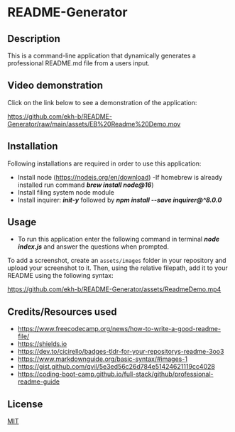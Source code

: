 # README-Generator


## Description

This is a command-line application that dynamically generates a professional README.md file from a users input.


## Video demonstration 

Click on the link below to see a demonstration of the application:

https://github.com/ekh-b/README-Generator/raw/main/assets/EB%20Readme%20Demo.mov


## Installation

Following installations are required in order to use this application:

- Install node (https://nodejs.org/en/download) -If homebrew is already installed run command ***brew install node@16***)
- Install filing system node module
- Install inquirer: ***init-y*** followed by ***npm install --save inquirer@^8.0.0***


## Usage

- To run this application enter the following command in terminal ***node index.js*** and answer the questions when prompted.


To add a screenshot, create an `assets/images` folder in your repository and upload your screenshot to it. Then, using the relative filepath, add it to your README using the following syntax:

https://github.com/ekh-b/README-Generator/assets/ReadmeDemo.mp4

## Credits/Resources used

- https://www.freecodecamp.org/news/how-to-write-a-good-readme-file/
- https://shields.io
- https://dev.to/cicirello/badges-tldr-for-your-repositorys-readme-3oo3
- https://www.markdownguide.org/basic-syntax/#images-1
- https://gist.github.com/qvil/5e3ed56c26d784e51424621119cc4028
- https://coding-boot-camp.github.io/full-stack/github/professional-readme-guide




## License

[MIT](https://choosealicense.com/licenses/mit/)







